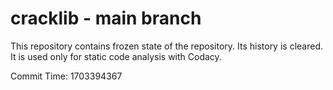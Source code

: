 # cracklib - main branch

This repository contains frozen state of the repository.
Its history is cleared. It is used only for static code
analysis with Codacy.

Commit Time: 1703394367